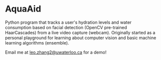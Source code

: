 # AquaAid

Python program that tracks a user's hydration levels and water consumption based on facial detection (OpenCV pre-trained HaarCascades) from a live video capture (webcam). Originally started as a personal playground for learning about computer vision and basic machine learning algorithms (ensemble).

Email me at leo.zhang2@uwaterloo.ca for a demo!
